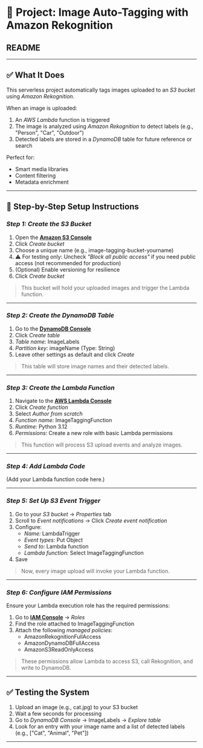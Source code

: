 # 📸 Project: Image Auto-Tagging with Amazon Rekognition

## README

---

## ✅ What It Does

This serverless project automatically tags images uploaded to an *S3 bucket* using *Amazon Rekognition*.

When an image is uploaded:

1. An *AWS Lambda* function is triggered  
2. The image is analyzed using *Amazon Rekognition* to detect labels (e.g., "Person", "Car", "Outdoor")  
3. Detected labels are stored in a *DynamoDB* table for future reference or search  

Perfect for:

- Smart media libraries  
- Content filtering  
- Metadata enrichment  

---

## 🔧 Step-by-Step Setup Instructions

### *Step 1: Create the S3 Bucket*

1. Open the **[Amazon S3 Console](https://console.aws.amazon.com/s3/)**  
2. Click *Create bucket*  
3. Choose a unique name (e.g., image-tagging-bucket-yourname)  
4. ⚠ For testing only: Uncheck *"Block all public access"* if you need public access (not recommended for production)  
5. (Optional) Enable versioning for resilience  
6. Click *Create bucket*  

> This bucket will hold your uploaded images and trigger the Lambda function.

---

### *Step 2: Create the DynamoDB Table*

1. Go to the **[DynamoDB Console](https://console.aws.amazon.com/dynamodb/)**  
2. Click *Create table*  
3. *Table name:* ImageLabels  
4. *Partition key:* imageName (Type: String)  
5. Leave other settings as default and click *Create*  

> This table will store image names and their detected labels.

---

### *Step 3: Create the Lambda Function*

1. Navigate to the **[AWS Lambda Console](https://console.aws.amazon.com/lambda/)**  
2. Click *Create function*  
3. Select *Author from scratch*  
4. *Function name:* ImageTaggingFunction  
5. *Runtime:* Python 3.12  
6. *Permissions:* Create a new role with basic Lambda permissions  

> This function will process S3 upload events and analyze images.

---

### *Step 4: Add Lambda Code*
(Add your Lambda function code here.)

---

### *Step 5: Set Up S3 Event Trigger*

1. Go to your *S3 bucket* → *Properties* tab  
2. Scroll to *Event notifications* → Click *Create event notification*  
3. Configure:  
   - *Name:* LambdaTrigger  
   - *Event types:* Put Object  
   - *Send to:* Lambda function  
   - *Lambda function:* Select ImageTaggingFunction  
4. Save  

> Now, every image upload will invoke your Lambda function.

---

### *Step 6: Configure IAM Permissions*

Ensure your Lambda execution role has the required permissions:

1. Go to **[IAM Console](https://console.aws.amazon.com/iam/)** → *Roles*  
2. Find the role attached to ImageTaggingFunction  
3. Attach the following *managed policies*:  
   - AmazonRekognitionFullAccess  
   - AmazonDynamoDBFullAccess  
   - AmazonS3ReadOnlyAccess  

> These permissions allow Lambda to access S3, call Rekognition, and write to DynamoDB.

---

## ✅ Testing the System

1. Upload an image (e.g., cat.jpg) to your S3 bucket  
2. Wait a few seconds for processing  
3. Go to *DynamoDB Console* → ImageLabels → *Explore table*  
4. Look for an entry with your image name and a list of detected labels (e.g., ["Cat", "Animal", "Pet"])

---
